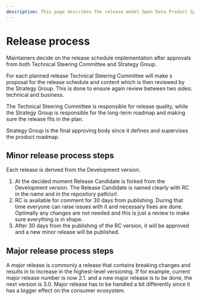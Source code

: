 ```yaml
---
description: This page describes the release model Open Data Product Specification uses.
---
```


# Release process

Maintainers decide on the release schedule implementation after approvals from both Technical Steering Committee and Strategy Group.&#x20;

For each planned release Technical Steering Committee will make s proposal for the release schedule and content which is then reviewed by the Strategy Group. This is done to ensure again review between two sides: technical and business.&#x20;

The Technical Steering Committee is responsible for release quality, while the Strategy Group is responsible for the long-term roadmap and making sure the release fits in the plan.&#x20;

Strategy Group is the final approving body since it defines and supervises the product roadmap.&#x20;



## Minor release process steps

Each release is derived from the Development version.&#x20;

1. At the decided moment Release Candidate is forked from the Development version. The Release Candidate is named clearly with RC in the name and in the repository path/url.&#x20;
2. RC is available for comment for 30 days from publishing. During that time everyone can raise issues with it and necessary fixes are done. Optimally any changes are not needed and this is just a review to make sure everything is in shape.&#x20;
3. After 30 days from the publishing of the RC version, it will be approved and a new minor release will be published.&#x20;



## Major release process steps

A major release is commonly a release that contains breaking changes and results in to increase in the highest-level versioning. If for example, current major release number is now 2.1. and a new major release is to be done, the next version is 3.0. Major release has to be handled a bit differently since it has a bigger effect on the consumer ecosystem.&#x20;

